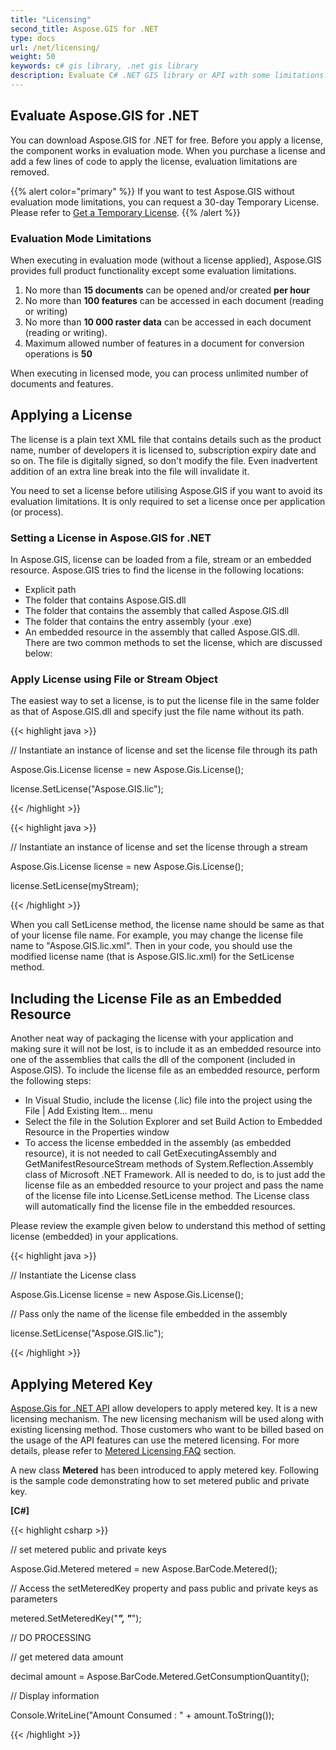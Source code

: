 ```yaml
---
title: "Licensing"
second_title: Aspose.GIS for .NET
type: docs
url: /net/licensing/
weight: 50
keywords: c# gis library, .net gis library
description: Evaluate C# .NET GIS library or API with some limitations. Apply License using File or Stream Object or as an Embedded Resource.
---
```


## **Evaluate Aspose.GIS for .NET**
You can download Aspose.GIS for .NET for free. Before you apply a license, the component works in evaluation mode. When you purchase a license and add a few lines of code to apply the license, evaluation limitations are removed.

{{% alert color="primary" %}} If you want to test Aspose.GIS without evaluation mode limitations, you can request a 30-day Temporary License. Please refer to [Get a Temporary License](https://purchase.aspose.com/temporary-license). {{% /alert %}} 
### **Evaluation Mode Limitations**
When executing in evaluation mode (without a license applied), Aspose.GIS provides full product functionality except some evaluation limitations.

1. No more than **15 documents** can be opened and/or created **per hour**
1. No more than **100 features** can be accessed in each document (reading or writing)
1. No more than **10 000 raster data** can be accessed in each document (reading or writing).
1. Maximum allowed number of features in a document for conversion operations is **50**

When executing in licensed mode, you can process unlimited number of documents and features.
## **Applying a License**
The license is a plain text XML file that contains details such as the product name, number of developers it is licensed to, subscription expiry date and so on. The file is digitally signed, so don't modify the file. Even inadvertent addition of an extra line break into the file will invalidate it.

You need to set a license before utilising Aspose.GIS if you want to avoid its evaluation limitations. It is only required to set a license once per application (or process).
### **Setting a License in Aspose.GIS for .NET**
In Aspose.GIS, license can be loaded from a file, stream or an embedded resource. Aspose.GIS tries to find the license in the following locations:

- Explicit path
- The folder that contains Aspose.GIS.dll
- The folder that contains the assembly that called Aspose.GIS.dll
- The folder that contains the entry assembly (your .exe)
- An embedded resource in the assembly that called Aspose.GIS.dll. There are two common methods to set the license, which are discussed below:
### **Apply License using File or Stream Object**
The easiest way to set a license, is to put the license file in the same folder as that of Aspose.GIS.dll and specify just the file name without its path.



{{< highlight java >}}

 // Instantiate an instance of license and set the license file through its path

Aspose.Gis.License license = new Aspose.Gis.License();

license.SetLicense("Aspose.GIS.lic");

{{< /highlight >}}

{{< highlight java >}}

 // Instantiate an instance of license and set the license through a stream

Aspose.Gis.License license = new Aspose.Gis.License();

license.SetLicense(myStream);

{{< /highlight >}}



When you call SetLicense method, the license name should be same as that of your license file name. For example, you may change the license file name to "Aspose.GIS.lic.xml". Then in your code, you should use the modified license name (that is Aspose.GIS.lic.xml) for the SetLicense method.



## **Including the License File as an Embedded Resource**
Another neat way of packaging the license with your application and making sure it will not be lost, is to include it as an embedded resource into one of the assemblies that calls the dll of the component (included in Aspose.GIS). To include the license file as an embedded resource, perform the following steps:

- In Visual Studio, include the license (.lic) file into the project using the File | Add Existing Item... menu
- Select the file in the Solution Explorer and set Build Action to Embedded Resource in the Properties window
- To access the license embedded in the assembly (as embedded resource), it is not needed to call GetExecutingAssembly and GetManifestResourceStream methods of System.Reflection.Assembly class of Microsoft .NET Framework. All is needed to do, is to just add the license file as an embedded resource to your project and pass the name of the license file into License.SetLicense method. The License class will automatically find the license file in the embedded resources.

Please review the example given below to understand this method of setting license (embedded) in your applications.

{{< highlight java >}}

 // Instantiate the License class

Aspose.Gis.License license = new Aspose.Gis.License();

// Pass only the name of the license file embedded in the assembly

license.SetLicense("Aspose.GIS.lic");

{{< /highlight >}}

## **Applying Metered Key**
[Aspose.Gis for .NET API](/gis/net/) allow developers to apply metered key. It is a new licensing mechanism. The new licensing mechanism will be used along with existing licensing method. Those customers who want to be billed based on the usage of the API features can use the metered licensing. For more details, please refer to [Metered Licensing FAQ](https://purchase.aspose.com/faqs/licensing/metered) section.

A new class **Metered** has been introduced to apply metered key. Following is the sample code demonstrating how to set metered public and private key.

**[C#]**

{{< highlight csharp >}}

 // set metered public and private keys

Aspose.Gid.Metered metered = new Aspose.BarCode.Metered();

// Access the setMeteredKey property and pass public and private keys as parameters

metered.SetMeteredKey("*****", "*****");

// DO PROCESSING

// get metered data amount

decimal amount = Aspose.BarCode.Metered.GetConsumptionQuantity();

// Display information

Console.WriteLine("Amount Consumed : " + amount.ToString());


{{< /highlight >}}



